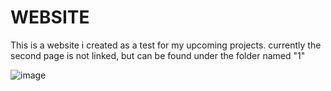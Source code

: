 # WEBSITE
This is a website i created as a test for my upcoming projects.
currently the second page is not linked, but can be found under the folder named "1"



![image](https://github.com/PRVSNL/WEBSITE-test-1/assets/144682583/69aed3c2-9212-4c9d-9ccd-811f2364af51)
